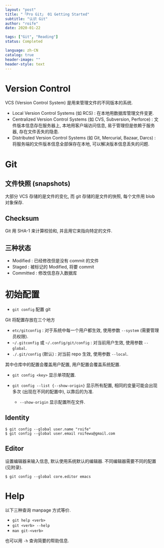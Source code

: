 ```yaml
---
layout: "post"
title: "「Pro Git」 01 Getting Started"
subtitle: "认识 Git"
author: "roife"
date: 2020-01-22

tags: ["Git", "Reading"]
status: Completed

language: zh-CN
catalog: true
header-image: ""
header-style: text
---
```


# Version Control

VCS (Version Control System) 是用来管理文件的不同版本的系统.

- Local Version Control Systems (如 RCS) : 在本地用数据库管理文件变更.
- Centralized Version Control Systems (如 CVS, Subversion, Perforce) :
    文件版本信息存在服务器上, 本地用客户端访问信息, 易于管理但是依赖于服务器, 存在文件丢失的隐患.
- Distributed Version Control Systems (如 Git, Mercurial, Bazaar,
    Darcs) : 将服务端的文件版本信息全部保存在本地, 可以解决版本信息丢失的问题.

# Git

## 文件快照 (snapshots)

大部分 VCS 存储的是文件的变化, 而 git 存储的是文件的快照, 每个文件用 blob 对象保存.

## Checksum

Git 用 SHA-1 来计算校验和, 并且用它来指向特定的文件.

## 三种状态

- Modified : 已经修改但是没有 commit 的文件
- Staged : 被标记的 Modified, 将要 commit
- Committed : 修改信息存入数据库

# 初始配置

- `git config`
    配置 git

Git 将配置存放在三个地方

- `etc/gitconfig` : 对于系统中每一个用户都生效, 使用参数 `--system` (需要管理员权限).
- `~/.gitconfig` 或 `~/.config/git/config` : 对当前用户生效, 使用参数 `--global`.
- `./.git/config` (默认) : 对当前 repo 生效, 使用参数 `--local`.

其中仓库中的配置会覆盖用户配置, 用户配置会覆盖系统配置.

- `git config <key>`
    显示单项配置.

- `git config --list {--show-origin}`
    显示所有配置, 相同的变量可能会出现多次 (出现在不同的配置中), 以靠后的为准.

  - `--show-origin`
        显示配置所在文件.

## Identity

``` shell
$ git config --global user.name "roife"
$ git config --global user.email roifewu@gmail.com
```

## Editor

设置编辑器来输入信息, 默认使用系统默认的编辑器. 不同编辑器需要不同的配置 (见附录).

``` shell
$ git config --global core.editor emacs
```

# Help

以下三种查询 manpage 方式等价.

- `git help <verb>`
- `git <verb> --help`
- `man git-<verb>`

也可以用 `-h` 查询简要的帮助信息.
